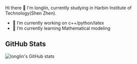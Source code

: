 Hi there 👋 I'm longlin, currently studying in Harbin Institute of Technology(Shen Zhen).
- 🔭 I’m currently working on c++/python/latex
- 🌱 I’m currently learning Mathematical modeling

## GitHub Stats
![longlin's GitHub stats](https://github-readme-stats.vercel.app/api?username=longlin10086)

<!--
**longlin10086/longlin10086** is a ✨ _special_ ✨ repository because its `README.md` (this file) appears on your GitHub profile.

Here are some ideas to get you started:

- 🔭 I’m currently working on ...
- 🌱 I’m currently learning ...
- 👯 I’m looking to collaborate on ...
- 🤔 I’m looking for help with ...
- 💬 Ask me about ...
- 📫 How to reach me: ...

- 😄 Pronouns: ...
- ⚡ Fun fact: ...
-->
